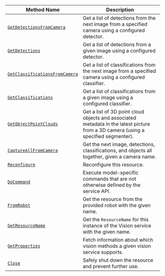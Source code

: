 <!-- prettier-ignore -->
| Method Name | Description |
| ----------- | ----------- |
| [`GetDetectionsFromCamera`](/appendix/apis/services/vision/#getdetectionsfromcamera) | Get a list of detections from the next image from a specified camera using a configured detector. |
| [`GetDetections`](/appendix/apis/services/vision/#getdetections) | Get a list of detections from a given image using a configured detector. |
| [`GetClassificationsFromCamera`](/appendix/apis/services/vision/#getclassificationsfromcamera) | Get a list of classifications from the next image from a specified camera using a configured classifier. |
| [`GetClassifications`](/appendix/apis/services/vision/#getclassifications) | Get a list of classifications from a given image using a configured classifier. |
| [`GetObjectPointClouds`](/appendix/apis/services/vision/#getobjectpointclouds) | Get a list of 3D point cloud objects and associated metadata in the latest picture from a 3D camera (using a specified segmenter). |
| [`CaptureAllFromCamera`](/appendix/apis/services/vision/#captureallfromcamera) | Get the next image, detections, classifications, and objects all together, given a camera name. |
| [`Reconfigure`](/appendix/apis/services/vision/#reconfigure) | Reconfigure this resource. |
| [`DoCommand`](/appendix/apis/services/vision/#docommand) | Execute model-specific commands that are not otherwise defined by the service API. |
| [`FromRobot`](/appendix/apis/services/vision/#fromrobot) | Get the resource from the provided robot with the given name. |
| [`GetResourceName`](/appendix/apis/services/vision/#getresourcename) | Get the `ResourceName` for this instance of the Vision service with the given name. |
| [`GetProperties`](/appendix/apis/services/vision/#getproperties) | Fetch information about which vision methods a given vision service supports. |
| [`Close`](/appendix/apis/services/vision/#close) | Safely shut down the resource and prevent further use. |
